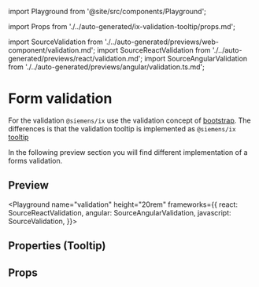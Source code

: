 import Playground from '@site/src/components/Playground';

import Props from './../auto-generated/ix-validation-tooltip/props.md';

import SourceValidation from './../auto-generated/previews/web-component/validation.md';
import SourceReactValidation from './../auto-generated/previews/react/validation.md';
import SourceAngularValidation from './../auto-generated/previews/angular/validation.ts.md';

# Form validation

For the validation `@siemens/ix` use the validation concept of [bootstrap](https://getbootstrap.com/docs/5.2/forms/validation/).
The differences is that the validation tooltip is implemented as `@siemens/ix` [tooltip](#properties-tooltip)

In the following preview section you will find different implementation of a forms validation.

## Preview

<Playground
name="validation" height="20rem"
frameworks={{
  react: SourceReactValidation,
  angular: SourceAngularValidation,
  javascript: SourceValidation,
}}>
</Playground>

## Properties (Tooltip)

## Props

<Props />
